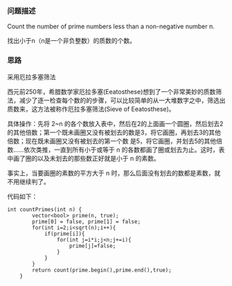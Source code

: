 ### 问题描述

Count the number of prime numbers less than a non-negative number n. 

找出小于n（n是一个非负整数）的质数的个数。

### 思路

采用厄拉多塞筛法

西元前250年，希腊数学家厄拉多塞(Eeatosthese)想到了一个非常美妙的质数筛法，减少了逐一检查每个数的的步骤，可以比较简单的从一大堆数字之中，筛选出质数来，这方法被称作厄拉多塞筛法(Sieve of Eeatosthese)。 

具体操作：先将 2~n 的各个数放入表中，然后在2的上面画一个圆圈，然后划去2的其他倍数；第一个既未画圈又没有被划去的数是3，将它画圈，再划去3的其他倍数；现在既未画圈又没有被划去的第一个数 是5，将它画圈，并划去5的其他倍数……依次类推，一直到所有小于或等于 n 的各数都画了圈或划去为止。这时，表中画了圈的以及未划去的那些数正好就是小于 n 的素数。

事实上，当要画圈的素数的平方大于 n 时，那么后面没有划去的数都是素数，就不用继续判了。 

代码如下：

```
int countPrimes(int n) {
        vector<bool> prime(n, true);
        prime[0] = false, prime[1] = false;
        for(int i=2;i<sqrt(n);i++){
            if(prime[i]){
                for(int j=i*i;j<n;j+=i){
                    prime[j]=false;
                }
            }  
        }
        return count(prime.begin(),prime.end(),true);    
    }
```

